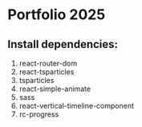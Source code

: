 # Portfolio 2025

## Install dependencies:
1. react-router-dom
2. react-tsparticles
3. tsparticles
4. react-simple-animate
5. sass
6. react-vertical-timeline-component
7. rc-progress

